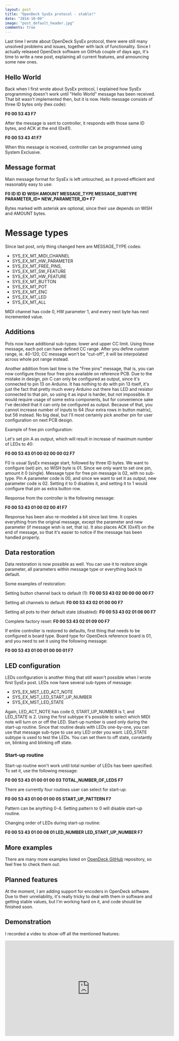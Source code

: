 ```yaml
---
layout: post
title: "OpenDeck SysEx protocol - stable!"
date: "2014-10-09"
image: "post_default_header.jpg"
comments: true
---
```


Last time I wrote about OpenDeck SysEx protocol, there were still many unsolved problems and issues, together with lack of functionality. Since I actually released OpenDeck software on GitHub couple of days ago, it's time to write a new post, explaining all current features, and announcing some new ones.

## Hello World

Back when I first wrote about SysEx protocol, I explained how SysEx programming doesn't work until "Hello World" message has been received. That bit wasn't implemented then, but it is now. Hello message consists of three ID bytes only (hex code):

**F0 00 53 43 F7**

After the message is sent to controller, it responds with those same ID bytes, and ACK at the end (0x41).

**F0 00 53 43 41 F7**

When this message is received, controller can be programmed using System Exclusive.

## Message format

Main message format for SysEx is left untouched, as it proved efficient and reasonably easy to use:

**F0 ID ID ID WISH AMOUNT MESSAGE\_TYPE MESSAGE\_SUBTYPE PARAMETER\_ID\* NEW\_PARAMETER\_ID\* F7**

Bytes marked with asterisk are optional, since their use depends on WISH and AMOUNT bytes.

# Message types

Since last post, only thing changed here are MESSAGE\_TYPE codes:

- SYS\_EX\_MT\_MIDI\_CHANNEL
- SYS\_EX\_MT\_HW\_PARAMETER
- SYS\_EX\_MT\_FREE\_PINS,
- SYS\_EX\_MT\_SW\_FEATURE
- SYS\_EX\_MT\_HW\_FEATURE
- SYS\_EX\_MT\_BUTTON
- SYS\_EX\_MT\_POT
- SYS\_EX\_MT\_ENC
- SYS\_EX\_MT\_LED
- SYS\_EX\_MT\_ALL

MIDI channel has code 0, HW parameter 1, and every next byte has next incremented value.

## Additions

Pots now have additional sub-types: lower and upper CC limit. Using those message, each pot can have defined CC range. After you define custom range, ie. 40-120, CC message won't be "cut-off", it will be interpolated across whole pot range instead.

Another addition from last time is the "Free pins" message, that is, you can now configure those four free pins available on reference PCB. Due to the mistake in design, pin C can only be configured as output, since it's connected to pin 13 on Arduino. It has nothing to do with pin 13 itself, it's just the fact that pretty much every Arduino out there has LED and resistor connected to that pin, so using it as input is harder, but not impossible. It would require usage of some extra components, but for convenience sake I've decided that it can only be configured as output. Because of that, you cannot increase number of inputs to 64 (four extra rows in button matrix), but 56 instead. No big deal, but I'll most certainly pick another pin for user configuration on next PCB design.

Example of free pin configuration:

Let's set pin A as output, which will result in increase of maximum number of LEDs to 40:

**F0 00 53 43 01 00 02 00 00 02 F7**

F0 is usual SysEx message start, followed by three ID bytes. We want to configure (set) pin, so WISH byte is 01. Since we only want to set one pin, amount it 0 (single). Message type for free pin message is 02, with no sub-type. Pin A parameter code is 00, and since we want to set it as output, new parameter code is 02. Setting it to 0 disables it, and setting it to 1 would configure that pin as extra button row.

Response from the controller is the following message:

**F0 00 53 43 01 00 02 00 41 F7**

Response has been also re-modeled a bit since last time. It copies everything from the original message, except the parameter and new parameter (if message wish is set, that is). It also places ACK (0x41) on the end of message, so that it's easier to notice if the message has been handled properly.

## Data restoration

Data restoration is now possible as well. You can use it to restore single parameter, all parameters within message type or everything back to default.

Some examples of restoration:

Setting button channel back to default (1): **F0 00 53 43 02 00 00 00 00 F7**

Setting all channels to default: **F0 00 53 43 02 01 00 00 F7**

Setting all pots to their default state (disabled): **F0 00 53 43 02 01 06 00 F7**

Complete factory reset: **F0 00 53 43 02 01 09 00 F7**

If entire controller is restored to defaults, first thing that needs to be configured is board type. Board type for OpenDeck reference board is 01, and you need to set it using the following message:

**F0 00 53 43 01 00 01 00 00 01 F7**

## LED configuration

LEDs configuration is another thing that still wasn't possible when I wrote first SysEx post. LEDs now have several sub-types of message:

- SYS\_EX\_MST\_LED\_ACT\_NOTE
- SYS\_EX\_MST\_LED\_START\_UP\_NUMBER
- SYS\_EX\_MST\_LED\_STATE

Again, LED\_ACT\_NOTE has code 0, START\_UP\_NUMBER is 1, and LED\_STATE is 2. Using the first subtype it's possible to select which MIDI note will turn on or off the LED. Start-up number is used only during the start-up routine. Since that routine deals with LEDs one-by-one, you can use that message sub-type to use any LED order you want. LED\_STATE subtype is used to test the LEDs. You can set them to off state, constantly on, blinking and blinking off state.

### Start-up routine

Start-up routine won't work until total number of LEDs has been specified. To set it, use the following message:

**F0 00 53 43 01 00 01 00 03 TOTAL\_NUMBER\_OF\_LEDS F7**

There are currently four routines user can select for start-up:

**F0 00 53 43 01 00 01 00 05 START\_UP\_PATTERN F7**

Pattern can be anything 0-4. Setting pattern to 0 will disable start-up routine.

Changing order of LEDs during start-up routine:

**F0 00 53 43 01 00 08 01 LED\_NUMBER LED\_START\_UP\_NUMBER F7**

## More examples

There are many more examples listed on [OpenDeck GitHub](https://github.com/paradajz/OpenDeck/tree/master/examples) repository, so feel free to check them out.

## Planned features

At the moment, I am adding support for encoders in OpenDeck software. Due to their unreliability, it's really tricky to deal with them in software and getting stable values, but I'm working hard on it, and code should be finished soon.

## Demonstration

I recorded a video to show-off all the mentioned features:

<div class="videoWrapper">
<iframe width="560" height="315" src="https://www.youtube.com/embed/3T1-x4B77nw" title="YouTube video player" frameborder="0" allow="accelerometer; autoplay; clipboard-write; encrypted-media; gyroscope; picture-in-picture" allowfullscreen></iframe>
</div>